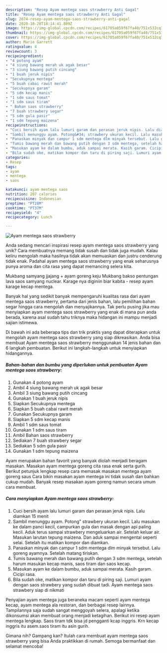 ```yaml
---
description: "Resep Ayam mentega saos strawberry Anti Gagal"
title: "Resep Ayam mentega saos strawberry Anti Gagal"
slug: 2074-resep-ayam-mentega-saos-strawberry-anti-gagal
date: 2020-10-28T18:14:41.809Z
image: https://img-global.cpcdn.com/recipes/61705a059f67fa40/751x532cq70/ayam-mentega-saos-strawberry-foto-resep-utama.jpg
thumbnail: https://img-global.cpcdn.com/recipes/61705a059f67fa40/751x532cq70/ayam-mentega-saos-strawberry-foto-resep-utama.jpg
cover: https://img-global.cpcdn.com/recipes/61705a059f67fa40/751x532cq70/ayam-mentega-saos-strawberry-foto-resep-utama.jpg
author: Marie Garrett
ratingvalue: 4
reviewcount: 3
recipeingredient:
- "4 potong ayam"
- "4 siung bawang merah uk agak besar"
- "3 siung bawang putih cincang"
- "1 buah jeruk nipis"
- "Secukupnya mentega"
- "5 buah cabai rawit merah"
- "Secukupnya garam"
- "5 sdm kecap manis"
- "1 sdm saus tomat"
- "1 sdm saus tiram"
- " Bahan saos strawberry"
- "7 buah strawbery segar"
- "5 sdm gula pasir"
- "1 sdm tepung maizena"
recipeinstructions:
- "Cuci bersih ayam lalu lumuri garam dan perasan jeruk nipis. Lalu diamkan 15 menit"
- "Sambil menunggu ayam. Potong&#34; strawbery ukuran kecil. Lalu masukan ke dalam panci kecil, campurkan gula dan masak dengan api paling kecil. Aduk terus sampai strawbery mengeluarkan air. Setelah keluar air. Masukan larutan tepung maizena. Dan aduk sampai mengental seperti selai. Setelah itu matikan kompor dan diamkan."
- "Panaskan minyak dan campur 1 sdm mentega dlm minyak tersebut. Lalu goreng ayamnya. Setelah matang tiriskan."
- "Tumis bawang merah dan bawang putih dengan 3 sdm mentega, setelah harum masukan kecap manis, saos tiram dan saos kecap."
- "Masukan ayam ke dalam bumbu, aduk sampai merata. Kasih garam. Cicipi rasa."
- "Bila sudah oke, matikan kompor dan taru di piring saji. Lumuri ayam dengan saos strawbery yang sudah dibuat tadi. Ayam mentega saos strawbery siap di nikmati"
categories:
- Resep
tags:
- ayam
- mentega
- saos

katakunci: ayam mentega saos 
nutrition: 207 calories
recipecuisine: Indonesian
preptime: "PT28M"
cooktime: "PT37M"
recipeyield: "4"
recipecategory: Lunch

---
```



![Ayam mentega saos strawberry](https://img-global.cpcdn.com/recipes/61705a059f67fa40/751x532cq70/ayam-mentega-saos-strawberry-foto-resep-utama.jpg)

Anda sedang mencari inspirasi resep ayam mentega saos strawberry yang unik? Cara membuatnya memang tidak susah dan tidak juga mudah. Kalau keliru mengolah maka hasilnya tidak akan memuaskan dan justru cenderung tidak enak. Padahal ayam mentega saos strawberry yang enak seharusnya punya aroma dan cita rasa yang dapat memancing selera kita.

Mukbang samyang jjajang + ayam goreng keju Mukbang bakso pentungan lava saos samyang nuclear. Karage nya diginiin biar kabita - resep ayam karage kecap mentega.

Banyak hal yang sedikit banyak mempengaruhi kualitas rasa dari ayam mentega saos strawberry, pertama dari jenis bahan, lalu pemilihan bahan segar hingga cara mengolah dan menyajikannya. Tak perlu pusing jika mau menyiapkan ayam mentega saos strawberry yang enak di mana pun anda berada, karena asal sudah tahu triknya maka hidangan ini mampu menjadi sajian istimewa.


Di bawah ini ada beberapa tips dan trik praktis yang dapat diterapkan untuk mengolah ayam mentega saos strawberry yang siap dikreasikan. Anda bisa membuat Ayam mentega saos strawberry menggunakan 14 jenis bahan dan 6 langkah pembuatan. Berikut ini langkah-langkah untuk menyiapkan hidangannya.

<!--inarticleads1-->

##### Bahan-bahan dan bumbu yang diperlukan untuk pembuatan Ayam mentega saos strawberry:

1. Gunakan 4 potong ayam
1. Ambil 4 siung bawang merah uk agak besar
1. Ambil 3 siung bawang putih cincang
1. Gunakan 1 buah jeruk nipis
1. Siapkan Secukupnya mentega
1. Siapkan 5 buah cabai rawit merah
1. Gunakan Secukupnya garam
1. Siapkan 5 sdm kecap manis
1. Ambil 1 sdm saus tomat
1. Gunakan 1 sdm saus tiram
1. Ambil  Bahan saos strawberry
1. Sediakan 7 buah strawbery segar
1. Sediakan 5 sdm gula pasir
1. Gunakan 1 sdm tepung maizena


Ayam merupakan bahan favorit yang banyak diolah menjadi beragam masakan. Masakan ayam mentega goreng cita rasa enak serta gurih. Berikut petunjuk lengkap resep cara memasak masakan mentega ayam goreng saus Cara bikin masakan ayam mentega ini tidak susah dan bahkan cukup mudah. Banyak resep masakan ayam goreng namun secara umum cara membuat. 

<!--inarticleads2-->

##### Cara menyiapkan Ayam mentega saos strawberry:

1. Cuci bersih ayam lalu lumuri garam dan perasan jeruk nipis. Lalu diamkan 15 menit
1. Sambil menunggu ayam. Potong&#34; strawbery ukuran kecil. Lalu masukan ke dalam panci kecil, campurkan gula dan masak dengan api paling kecil. Aduk terus sampai strawbery mengeluarkan air. Setelah keluar air. Masukan larutan tepung maizena. Dan aduk sampai mengental seperti selai. Setelah itu matikan kompor dan diamkan.
1. Panaskan minyak dan campur 1 sdm mentega dlm minyak tersebut. Lalu goreng ayamnya. Setelah matang tiriskan.
1. Tumis bawang merah dan bawang putih dengan 3 sdm mentega, setelah harum masukan kecap manis, saos tiram dan saos kecap.
1. Masukan ayam ke dalam bumbu, aduk sampai merata. Kasih garam. Cicipi rasa.
1. Bila sudah oke, matikan kompor dan taru di piring saji. Lumuri ayam dengan saos strawbery yang sudah dibuat tadi. Ayam mentega saos strawbery siap di nikmati


Penyajian ayam mentega juga beraneka macam seperti ayam mentega kecap, ayam mentega ala restoran, dan berbagai resep lainnya. Tampilannya saja sudah sangat menggoyah selera, apalagi ketika dikonsumsi akan membuat orang menjadi ketagihan. Berikut ini resep ayam mentega lengkap. Saos tiram tdk bisa jd pengganti kcap inggris. Krn kecap inggris itu asem.saos tiram itu asin gurih. 

Gimana nih? Gampang kan? Itulah cara membuat ayam mentega saos strawberry yang bisa Anda praktikkan di rumah. Semoga bermanfaat dan selamat mencoba!
